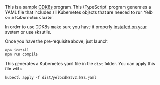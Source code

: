 This is a sample [CDK8s](https://cdk8s.io/) program. This (TypeScript) program generates a YAML file that includes all Kubernetes objects that are needed to run Yelb on a Kubernetes cluster.

In order to use CDK8s make sure you have it properly [installed on your system](https://github.com/awslabs/cdk8s/blob/master/docs/getting-started/typescript.md) or use [eksutils](https://github.com/mreferre/eksutils).

Once you have the pre-requisite above, just launch:

```
npm install 
npm run compile
```

This generates a Kubernetes yaml file in the `dist` folder. You can apply this file with:

```
kubectl apply -f dist/yelbcdk8sv2.k8s.yaml 
```




